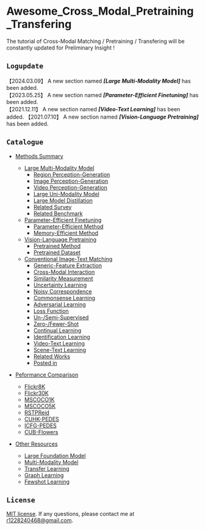 Awesome_Cross_Modal_Pretraining_Transfering
===========================================
The tutorial of Cross-Modal Matching / Pretraining / Transfering will be constantly updated for Preliminary Insight !

## ``Logupdate ``

【2024.03.09】 A new section named ***[Large Multi-Modality Model]*** has been added.  
【2023.05.25】 A new section named ***[Parameter-Efficient Finetuning]*** has been added.  
【2021.12.11】 A new section named ***[Video-Text Learning]*** has been added.
【2021.07.10】 A new section named ***[Vision-Language Pretraining]*** has been added.  

## ``Catalogue ``

* [Methods Summary](./README.md)
    * [Large Multi-Modality Model](./large_mmm.md)
        * [Region Perception-Generation](./large_mmm.md/#region-perception-generation)
        * [Image Perception-Generation](./large_mmm.md/#image-perception-generation)
        * [Video Perception-Generation](./large_mmm.md/#video-perception-generation)
        * [Large Uni-Modality Model](./large_mmm.md/#large-uni-modality-model)
        * [Large Model Distillation](./large_mmm.md/#large-modal-distillation)
        * [Related Survey](./large_mmm.md/#related-survey)
        * [Related Benchmark](./large_mmm.md/#related-benchmark)
    * [Parameter-Efficient Finetuning](./transfer_learning.md)
        * [Parameter-Efficient Method](./transfer_learning.md/#parameter-efficient-method)
        * [Memory-Efficient Method](./transfer_learning.md/#memory-efficient-method)
    * [Vision-Language Pretraining](./pretrained_model.md)
        * [Pretrained Method](./pretrained_model.md/#pretrained-method)
        * [Pretrained Dataset](./pretrained_model.md/#pretrained-dataset)
    * [Conventional Image-Text Matching](./conventional_method.md)
        * [Generic-Feature Extraction](./conventional_method.md/#generic-feature-extraction)
        * [Cross-Modal Interaction](./conventional_method.md/#cross-modal-interaction)
        * [Similarity Measurement](./conventional_method.md/#similarity-measurement)
        * [Uncertainty Learning](./conventional_method.md/#uncertainty-learning)
        * [Noisy Correspondence](./conventional_method.md/#noisy-correspondence)
        * [Commonsense Learning](./conventional_method.md/#commonsense-learning)
        * [Adversarial Learning](./conventional_method.md/#adversarial-learning)
        * [Loss Function](./conventional_method.md/#loss-function)
        * [Un-/Semi-Supervised](./conventional_method.md/#un-supervised-or-semi-supervised)
        * [Zero-/Fewer-Shot](./conventional_method.md/#zero-shot-or-fewer-shot)
        * [Continual Learning](./conventional_method.md/#continual-learning)
        * [Identification Learning](./conventional_method.md/#identification-learning)
        * [Video-Text Learning](https://github.com/danieljf24/awesome-video-text-retrieval)
        * [Scene-Text Learning](./conventional_method.md/#scene-text-learning)
        * [Related Works](./conventional_method.md/#related-works)
        * [Posted in](./conventional_method.md/#posted-in)

* [Peformance Comparison](./performance.md)
    * [Flickr8K](./performance.md/#performance-of-flickr8k)
    * [Flickr30K](./performance.md/#performance-of-flickr30k)
    * [MSCOCO1K](./performance.md/#performance-of-mscoco1k)
    * [MSCOCO5K](./performance.md/#performance-of-mscoco5k)
    * [RSTPReid](./performance.md/#performance-of-rstpreid)
    * [CUHK-PEDES](./performance.md/#performance-of-cuhk-pedes)
    * [ICFG-PEDES](./performance.md/#performance-of-icfg-pedes)
    * [CUB-Flowers](./performance.md/#performance-of-cub-flowers)
    
* [Other Resources](./resource.md/#other-resources)
    * [Large Foundation Model](./resource.md/#large-foundation-model)
    * [Multi-Modality Model](./resource.md/#multi-modality-model)
    * [Transfer Learning](./resource.md/#transfer-learning)
    * [Graph Learning](./resource.md/#graph-learning)
    * [Fewshot Learning](./resource.md/#fewshot-learning)
    

## ``License ``
[MIT license](LICENSE). If any questions, please contact me at r1228240468@gmail.com.
